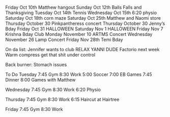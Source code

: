 Friday Oct 10th Matthew hangout
Sunday Oct 12th Balls Falls and Thanksgiving
Tuesday Oct 14th Tennis
Wednesday Oct 15th 6:20 physio
Saturday Oct 18th corn maze
Saturday Oct 25th Matthew and Naomi store
Thursday October 30 Pinkpantheress concert
Thursday October 30 Jenny’s Bday
Friday Oct 31 HALLOWEEN
Saturday Nov 1 HALLOWEEN
Friday Nov 7 Krishna Bday Club
Monday November 10 ARTMS Concert
Wednesday November 26 Lamp Concert
Friday Nov 28th Temi Bday

On da list:
Jennifer wants to club
RELAX YANNI DUDE
Factorio next week
Warm compress get that shit under control

Back burner:
Stomach issues

To Do
Tuesday
7:45 Gym
8:30 Work
5:00 Soccer
7:00 EB Games
7:45 Dinner
8:00 Games with Matthew

Wednesday
7:45 Gym
8:30 Work
6:20 Physio

Thursday
7:45 Gym
8:30 Work
6:15 Haircut at Hairtree

Friday
7:45 Gym
8:30 Work
